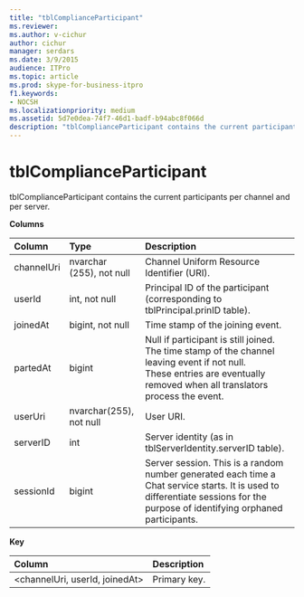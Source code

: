 ```yaml
---
title: "tblComplianceParticipant"
ms.reviewer: 
ms.author: v-cichur
author: cichur
manager: serdars
ms.date: 3/9/2015
audience: ITPro
ms.topic: article
ms.prod: skype-for-business-itpro
f1.keywords:
- NOCSH
ms.localizationpriority: medium
ms.assetid: 5d7e0dea-74f7-46d1-badf-b94abc8f066d
description: "tblComplianceParticipant contains the current participants per channel and per server."
---
```


# tblComplianceParticipant
 
tblComplianceParticipant contains the current participants per channel and per server.
  
**Columns**

|**Column**|**Type**|**Description**|
|:-----|:-----|:-----|
|channelUri  <br/> |nvarchar (255), not null  <br/> |Channel Uniform Resource Identifier (URI).  <br/> |
|userId  <br/> |int, not null  <br/> |Principal ID of the participant (corresponding to tblPrincipal.prinID table).  <br/> |
|joinedAt  <br/> |bigint, not null  <br/> |Time stamp of the joining event.  <br/> |
|partedAt  <br/> |bigint  <br/> |Null if participant is still joined. The time stamp of the channel leaving event if not null.  <br/> These entries are eventually removed when all translators process the event.  <br/> |
|userUri  <br/> |nvarchar(255), not null  <br/> |User URI.  <br/> |
|serverID  <br/> |int  <br/> |Server identity (as in tblServerIdentity.serverID table).  <br/> |
|sessionId  <br/> |bigint  <br/> |Server session. This is a random number generated each time a Chat service starts. It is used to differentiate sessions for the purpose of identifying orphaned participants.  <br/> |
   
**Key**

|**Column**|**Description**|
|:-----|:-----|
|\<channelUri, userId, joinedAt\>  <br/> |Primary key.  <br/> |
   

